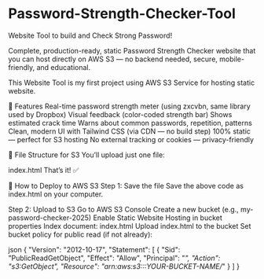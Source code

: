 # Password-Strength-Checker-Tool

Website Tool to build and Check Strong Password!

Complete, production-ready, static Password Strength Checker website that you can host directly on AWS S3 — no backend needed, secure, mobile-friendly, and educational.

This Website Tool is my first project using AWS S3 Service for hosting static website.

🎯 Features
Real-time password strength meter (using zxcvbn, same library used by Dropbox)
Visual feedback (color-coded strength bar)
Shows estimated crack time
Warns about common passwords, repetition, patterns
Clean, modern UI with Tailwind CSS (via CDN — no build step)
100% static — perfect for S3 hosting
No external tracking or cookies — privacy-friendly


📁 File Structure for S3
You’ll upload just one file:

index.html 
That’s it! ✅


🚀 How to Deploy to AWS S3
Step 1: Save the file
Save the above code as index.html on your computer.

Step 2: Upload to S3
Go to AWS S3 Console
Create a new bucket (e.g., my-password-checker-2025)
Enable Static Website Hosting in bucket properties
Index document: index.html
Upload index.html to the bucket
Set bucket policy for public read (if not already):

json
{
  "Version": "2012-10-17",
  "Statement": [
    {
      "Sid": "PublicReadGetObject",
      "Effect": "Allow",
      "Principal": "*",
      "Action": "s3:GetObject",
      "Resource": "arn:aws:s3:::YOUR-BUCKET-NAME/*"
    }
  ]
}


